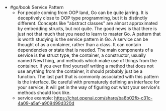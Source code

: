 - #go/book Service Pattern
	- For people coming from OOP land, Go can be quite jarring. It is deceptively close to OOP type programming, but it is distinctly different. Concepts like "abstract classes" are almost approximated by embedding structs, but not quite. The good news is that there is just not that much that you need to learn to master Go. A pattern that is worth studying is the service pattern in Go. A service can be thought of as a container, rather than a class. It can contain dependencies or state that is needed. The main components of a service is the struct type, the container, a constructor, usually named NewThing, and methods which make use of things from the container. If you ever find yourself writing a method that does not use anything from the container, it should probably just be a function. The last part that is commonly associated with this pattern is the interface. Be careful with prematurely defining an interface for your service, it will get in the way of figuring out what your service's methods should look like.
	- service example: https://chat.openai.com/share/ba6b02fb-c31c-4a09-a5af-a909499d320d